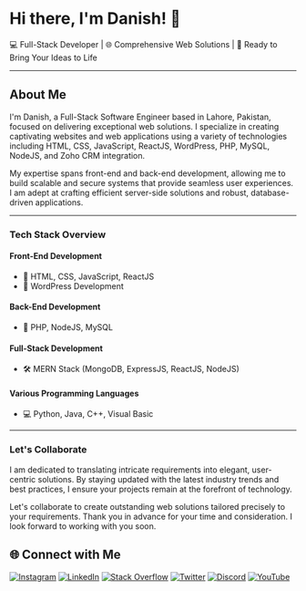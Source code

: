 # Hi there, I'm Danish! 👋

💻 Full-Stack Developer | 🌐 Comprehensive Web Solutions | 🚀 Ready to Bring Your Ideas to Life

---

## About Me

I'm Danish, a Full-Stack Software Engineer based in Lahore, Pakistan, focused on delivering exceptional web solutions. I specialize in creating captivating websites and web applications using a variety of technologies including HTML, CSS, JavaScript, ReactJS, WordPress, PHP, MySQL, NodeJS, and Zoho CRM integration.

My expertise spans front-end and back-end development, allowing me to build scalable and secure systems that provide seamless user experiences. I am adept at crafting efficient server-side solutions and robust, database-driven applications.

---

### Tech Stack Overview

#### Front-End Development

- 🌟 HTML, CSS, JavaScript, ReactJS
- 🌟 WordPress Development

#### Back-End Development

- 🔧 PHP, NodeJS, MySQL

#### Full-Stack Development

- 🛠️ MERN Stack (MongoDB, ExpressJS, ReactJS, NodeJS)

#### Various Programming Languages

- 💻 Python, Java, C++, Visual Basic

---

### Let's Collaborate

I am dedicated to translating intricate requirements into elegant, user-centric solutions. By staying updated with the latest industry trends and best practices, I ensure your projects remain at the forefront of technology.

Let's collaborate to create outstanding web solutions tailored precisely to your requirements. Thank you in advance for your time and consideration. I look forward to working with you soon.

## 🌐 Connect with Me

[![Instagram](https://img.shields.io/badge/Instagram-%23E4405F.svg?style=flat-square&logo=Instagram&logoColor=white)](https://instagram.com/mrdanishsaleem) [![LinkedIn](https://img.shields.io/badge/LinkedIn-%230077B5.svg?style=flat-square&logo=linkedin&logoColor=white)](https://linkedin.com/in/mrdanishsaleem) [![Stack Overflow](https://img.shields.io/badge/Stack%20Overflow-%23FE7A16.svg?style=flat-square&logo=stackoverflow&logoColor=white)](https://stackoverflow.com/users/11249940) [![Twitter](https://img.shields.io/badge/Twitter-%231DA1F2.svg?style=flat-square&logo=Twitter&logoColor=white)](https://twitter.com/MrDanishSaleem) [![Discord](https://img.shields.io/badge/Discord-%235865F2.svg?style=flat-square&logo=discord&logoColor=white)](https://discordapp.com/users/890596597610737774) [![YouTube](https://img.shields.io/badge/YouTube-%23FF0000.svg?style=flat-square&logo=YouTube&logoColor=white)](https://youtube.com/@MrDanishSaleem1)
